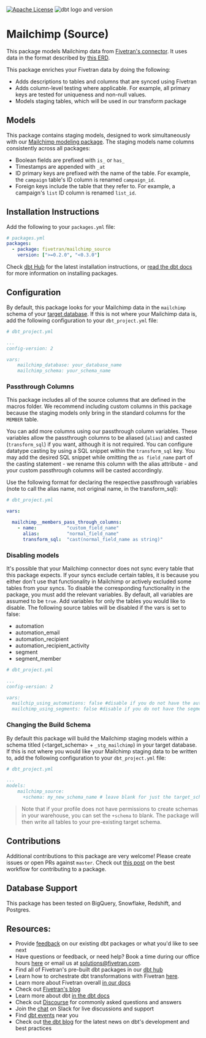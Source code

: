 [![Apache License](https://img.shields.io/badge/License-Apache%202.0-blue.svg)](https://opensource.org/licenses/Apache-2.0) ![dbt logo and version](https://img.shields.io/static/v1?logo=dbt&label=dbt-version&message=>=0.20.x&color=orange)
# Mailchimp (Source) 

This package models Mailchimp data from [Fivetran's connector](https://fivetran.com/docs/applications/mailchimp). It uses data in the format described by [this ERD](https://fivetran.com/docs/applications/mailchimp/#schemainformation).

This package enriches your Fivetran data by doing the following:
- Adds descriptions to tables and columns that are synced using Fivetran
- Adds column-level testing where applicable. For example, all primary keys are tested for uniqueness and non-null values.
- Models staging tables, which will be used in our transform package

## Models
This package contains staging models, designed to work simultaneously with our [Mailchimp modeling package](https://github.com/fivetran/dbt_mailchimp).  The staging models name columns consistently across all packages:
- Boolean fields are prefixed with `is_` or `has_`
- Timestamps are appended with `_at`
- ID primary keys are prefixed with the name of the table.  For example, the `campaign` table's ID column is renamed `campaign_id`.
- Foreign keys include the table that they refer to. For example, a campaign's `list` ID column is renamed `list_id`.

## Installation Instructions
Add the following to your `packages.yml` file:
```yml
# packages.yml
packages:
  - package: fivetran/mailchimp_source
    version: [">=0.2.0", "<0.3.0"]
```

Check [dbt Hub](https://hub.getdbt.com/) for the latest installation instructions, or [read the dbt docs](https://docs.getdbt.com/docs/package-management) for more information on installing packages.

## Configuration
By default, this package looks for your Mailchimp data in the `mailchimp` schema of your [target database](https://docs.getdbt.com/docs/running-a-dbt-project/using-the-command-line-interface/configure-your-profile). If this is not where your Mailchimp data is, add the following configuration to your `dbt_project.yml` file:

```yml
# dbt_project.yml

...
config-version: 2

vars:
    mailchimp_database: your_database_name
    mailchimp_schema: your_schema_name 
```


### Passthrough Columns

This package includes all of the source columns that are defined in the macros folder. We recommend including custom columns in this package because the staging models only bring in the standard columns for the `MEMBER` table.

You can add more columns using our passthrough column variables. These variables allow the passthrough columns to be aliased (`alias`) and casted (`transform_sql`) if you want, although it is not required. You can configure datatype casting by using a SQL snippet within the `transform_sql` key. You may add the desired SQL snippet while omitting the `as field_name` part of the casting statement - we rename this column with the alias attribute - and your custom passthrough columns will be casted accordingly.

Use the following format for declaring the respective passthrough variables (note to call the alias name, not original name, in the transform_sql):

```yml
# dbt_project.yml

vars:

  mailchimp__members_pass_through_columns:
    - name:           "custom_field_name"
      alias:          "normal_field_name"
      transform_sql:  "cast(normal_field_name as string)"
```


### Disabling models

It's possible that your Mailchimp connector does not sync every table that this package expects. If your syncs exclude certain tables, it is because you either don't use that functionality in Mailchimp or actively excluded some tables from your syncs. To disable the corresponding functionality in the package, you must add the relevant variables. By default, all variables are assumed to be `true`. Add variables for only the tables you would like to disable. The following source tables will be disabled if the vars is set to false:

- automation
- automation_email
- automation_recipient
- automation_recipient_activity
- segment
- segment_member

```yml
# dbt_project.yml

...
config-version: 2

vars:
  mailchip_using_automations: false #disable if you do not have the automation_email, automation_email, or automation_recipient_activity tables
  mailchimp_using_segments: false #disable if you do not have the segment table
```

### Changing the Build Schema
By default this package will build the Mailchimp staging models within a schema titled (<target_schema> + `_stg_mailchimp`) in your target database. If this is not where you would like your Mailchimp staging data to be written to, add the following configuration to your `dbt_project.yml` file:

```yml
# dbt_project.yml

...
models:
    mailchimp_source:
      +schema: my_new_schema_name # leave blank for just the target_schema
```

> Note that if your profile does not have permissions to create schemas in your warehouse, you can set the `+schema` to blank. The package will then write all tables to your pre-existing target schema.

## Contributions
Additional contributions to this package are very welcome! Please create issues
or open PRs against `master`. Check out 
[this post](https://discourse.getdbt.com/t/contributing-to-a-dbt-package/657) 
on the best workflow for contributing to a package.

## Database Support
This package has been tested on BigQuery, Snowflake, Redshift, and Postgres.

## Resources:
- Provide [feedback](https://www.surveymonkey.com/r/DQ7K7WW) on our existing dbt packages or what you'd like to see next
- Have questions or feedback, or need help? Book a time during our office hours [here](https://calendly.com/fivetran-solutions-team/fivetran-solutions-team-office-hours) or email us at solutions@fivetran.com.
- Find all of Fivetran's pre-built dbt packages in our [dbt hub](https://hub.getdbt.com/fivetran/)
- Learn how to orchestrate dbt transformations with Fivetran [here](https://fivetran.com/docs/transformations/dbt).
- Learn more about Fivetran overall [in our docs](https://fivetran.com/docs)
- Check out [Fivetran's blog](https://fivetran.com/blog)
- Learn more about dbt [in the dbt docs](https://docs.getdbt.com/docs/introduction)
- Check out [Discourse](https://discourse.getdbt.com/) for commonly asked questions and answers
- Join the [chat](http://slack.getdbt.com/) on Slack for live discussions and support
- Find [dbt events](https://events.getdbt.com) near you
- Check out [the dbt blog](https://blog.getdbt.com/) for the latest news on dbt's development and best practices
